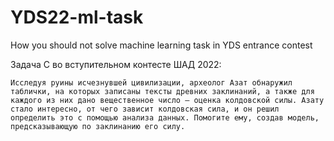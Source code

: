 # YDS22-ml-task
How you should not solve machine learning task in YDS entrance contest

Задача С во вступительном контесте ШАД 2022:

```
Исследуя руины исчезнувшей цивилизации, археолог Азат обнаружил таблички, на которых записаны тексты древних заклинаний, а также для каждого из них дано вещественное число — оценка колдовской силы. Азату стало интересно, от чего зависит колдовская сила, и он решил определить это с помощью анализа данных. Помогите ему, создав модель, предсказывающую по заклинанию его силу.
```
